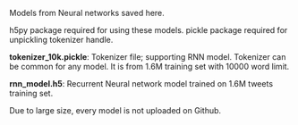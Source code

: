 Models from Neural networks saved here.  

h5py package required for using these models.
pickle package required for unpickling tokenizer handle.

**tokenizer_10k.pickle**: Tokenizer file; supporting RNN model. Tokenizer can be common for any model. It is from 1.6M training set with 10000 word limit.  

**rnn_model.h5**: Recurrent Neural network model trained on 1.6M tweets training set.  

Due to large size, every model is not uploaded on Github.  

